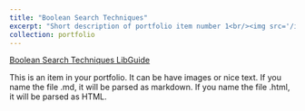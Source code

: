 ```yaml
---
title: "Boolean Search Techniques"
excerpt: "Short description of portfolio item number 1<br/><img src='/images/500x300.png'>"
collection: portfolio
---
```


[Boolean Search Techniques LibGuide](https://uncg-lis.libguides.com/c.php?g=929817)

This is an item in your portfolio. It can be have images or nice text. If you name the file .md, it will be parsed as markdown. If you name the file .html, it will be parsed as HTML.
